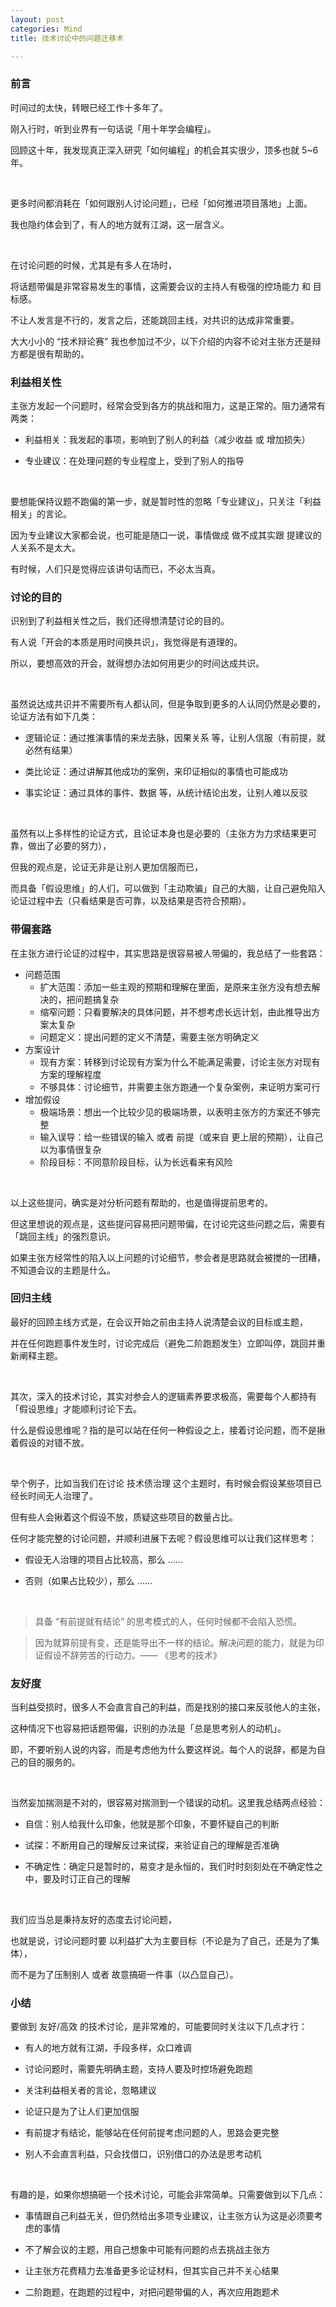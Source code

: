 ```yaml
---
layout: post
categories: Mind
title: 技术讨论中的问题迁移术

---
```


### 前言

时间过的太快，转眼已经工作十多年了。

刚入行时，听到业界有一句话说「用十年学会编程」。

回顾这十年，我发现真正深入研究「如何编程」的机会其实很少，顶多也就 5~6 年。

<br/>

更多时间都消耗在「如何跟别人讨论问题」，已经「如何推进项目落地」上面。

我也隐约体会到了，有人的地方就有江湖，这一层含义。

<br/>

在讨论问题的时候，尤其是有多人在场时，

将话题带偏是非常容易发生的事情，这需要会议的主持人有极强的控场能力 和 目标感。

不让人发言是不行的，发言之后，还能跳回主线，对共识的达成非常重要。

大大小小的 “技术辩论赛” 我也参加过不少，以下介绍的内容不论对主张方还是辩方都是很有帮助的。

### 利益相关性

主张方发起一个问题时，经常会受到各方的挑战和阻力，这是正常的。阻力通常有两类：

- 利益相关：我发起的事项，影响到了别人的利益（减少收益 或 增加损失）

- 专业建议：在处理问题的专业程度上，受到了别人的指导

<br/>

要想能保持议题不跑偏的第一步，就是暂时性的忽略「专业建议」，只关注「利益相关」的言论。

因为专业建议大家都会说，也可能是随口一说，事情做成 做不成其实跟 提建议的人关系不是太大。

有时候，人们只是觉得应该讲句话而已，不必太当真。

### 讨论的目的

识别到了利益相关性之后，我们还得想清楚讨论的目的。

有人说「开会的本质是用时间换共识」，我觉得是有道理的。

所以，要想高效的开会，就得想办法如何用更少的时间达成共识。

<br/>

虽然说达成共识并不需要所有人都认同，但是争取到更多的人认同仍然是必要的，论证方法有如下几类：

- 逻辑论证：通过推演事情的来龙去脉，因果关系 等，让别人信服（有前提，就必然有结果）

- 类比论证：通过讲解其他成功的案例，来印证相似的事情也可能成功

- 事实论证：通过具体的事件、数据 等，从统计结论出发，让别人难以反驳

<br/>

虽然有以上多样性的论证方式，且论证本身也是必要的（主张方为力求结果更可靠，做出了必要的努力），

但我的观点是，论证无非是让别人更加信服而已，

而具备「假设思维」的人们，可以做到「主动欺骗」自己的大脑，让自己避免陷入论证过程中去（只看结果是否可靠，以及结果是否符合预期）。

### 带偏套路

在主张方进行论证的过程中，其实思路是很容易被人带偏的，我总结了一些套路：

- 问题范围
  - 扩大范围：添加一些主观的预期和理解在里面，是原来主张方没有想去解决的，把问题搞复杂
  - 缩窄问题：只看要解决的具体问题，并不想考虑长远计划，由此推导出方案太复杂
  - 问题定义：提出问题的定义不清楚，需要主张方明确定义
- 方案设计
  - 现有方案：转移到讨论现有方案为什么不能满足需要，讨论主张方对现有方案的理解程度
  - 不够具体：讨论细节，并需要主张方跑通一个复杂案例，来证明方案可行
- 增加假设
  - 极端场景：想出一个比较少见的极端场景，以表明主张方的方案还不够完整
  - 输入误导：给一些错误的输入 或者 前提（或来自 更上层的预期），让自己以为事情很复杂
  - 阶段目标：不同意阶段目标，认为长远看来有风险

<br/>

以上这些提问，确实是对分析问题有帮助的，也是值得提前思考的。

但这里想说的观点是，这些提问容易把问题带偏，在讨论完这些问题之后，需要有「跳回主线」的强烈意识。

如果主张方经常性的陷入以上问题的讨论细节，参会者是思路就会被搅的一团糟，不知道会议的主题是什么。

### 回归主线

最好的回顾主线方式是，在会议开始之前由主持人说清楚会议的目标或主题，

并在任何跑题事件发生时，讨论完成后（避免二阶跑题发生）立即叫停，跳回并重新阐释主题。

<br/>

其次，深入的技术讨论，其实对参会人的逻辑素养要求极高，需要每个人都持有「假设思维」才能顺利讨论下去。

什么是假设思维呢？指的是可以站在任何一种假设之上，接着讨论问题，而不是揪着假设的对错不放。

<br/>

举个例子，比如当我们在讨论 技术债治理 这个主题时，有时候会假设某些项目已经长时间无人治理了。

但有些人会揪着这个假设不放，质疑这些项目的数量占比。

任何才能完整的讨论问题，并顺利进展下去呢？假设思维可以让我们这样思考：

- 假设无人治理的项目占比较高，那么 ……

- 否则（如果占比较少），那么 ……

<br/>

> 具备 “有前提就有结论” 的思考模式的人，任何时候都不会陷入恐慌。

> 因为就算前提有变，还是能导出不一样的结论。解决问题的能力，就是为印证假设不辞劳苦的行动力。—— 《思考的技术》

### 友好度

当利益受损时，很多人不会直言自己的利益，而是找别的接口来反驳他人的主张，

这种情况下也容易把话题带偏，识别的办法是「总是思考别人的动机」。

即，不要听别人说的内容，而是考虑他为什么要这样说。每个人的说辞，都是为自己的目的服务的。

<br/>

当然妄加揣测是不对的，很容易对揣测到一个错误的动机。这里我总结两点经验：

- 自信：别人给我什么印象，他就是那个印象，不要怀疑自己的判断

- 试探：不断用自己的理解反过来试探，来验证自己的理解是否准确

- 不确定性：确定只是暂时的，易变才是永恒的，我们时时刻刻处在不确定性之中，要及时订正自己的理解

<br/>

我们应当总是秉持友好的态度去讨论问题，

也就是说，讨论问题时要 以利益扩大为主要目标（不论是为了自己，还是为了集体），

而不是为了压制别人 或者 故意搞砸一件事（以凸显自己）。

### 小结

要做到 友好/高效 的技术讨论，是非常难的，可能要同时关注以下几点才行：

- 有人的地方就有江湖，手段多样，众口难调

- 讨论问题时，需要先明确主题，支持人要及时控场避免跑题

- 关注利益相关者的言论，忽略建议

- 论证只是为了让人们更加信服

- 有前提才有结论，能够站在任何前提考虑问题的人，思路会更完整

- 别人不会直言利益，只会找借口，识别借口的办法是思考动机

<br/>

有趣的是，如果你想搞砸一个技术讨论，可能会非常简单。只需要做到以下几点：

- 事情跟自己利益无关，但仍然给出多项专业建议，让主张方认为这是必须要考虑的事情

- 不了解会议的主题，用自己想象中可能有问题的点去挑战主张方

- 让主张方花费精力去准备更多论证材料，但其实自己并不关心结果

- 二阶跑题，在跑题的过程中，对把问题带偏的人，再次应用跑题术
